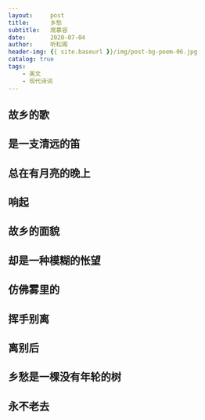 ```yaml
---
layout:     post
title:      乡愁
subtitle:   席慕容
date:       2020-07-04
author:     听松阁
header-img: {{ site.baseurl }}/img/post-bg-poem-06.jpg
catalog: true
tags:
    - 美文
    - 现代诗词
---
```


## 故乡的歌

## 是一支清远的笛

## 总在有月亮的晚上

## 响起

## 故乡的面貌

## 却是一种模糊的怅望

## 仿佛雾里的

## 挥手别离

## 离别后

## 乡愁是一棵没有年轮的树

## 永不老去
